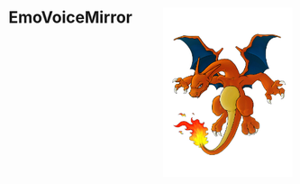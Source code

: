 
<h1>
<img src="https://raw.githubusercontent.com/Sunwood-ai-labs/PokeLLMon/main/doc/icon.png" height=300px align="right"/>
EmoVoiceMirror
</h1>
